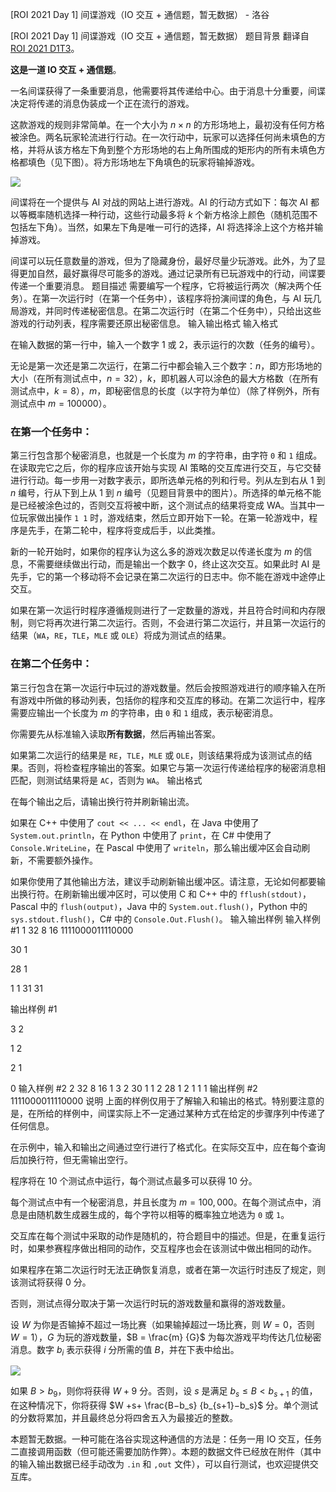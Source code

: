 



[ROI 2021 Day 1] 间谍游戏（IO 交互 + 通信题，暂无数据） - 洛谷














[ROI 2021 Day 1] 间谍游戏（IO 交互 + 通信题，暂无数据）
题目背景
翻译自 [ROI 2021 D1T3](https://neerc.ifmo.ru/school/archive/2020-2021/ru-olymp-roi-2021-day1.pdf)。

**这是一道 IO 交互 + 通信题**。

一名间谍获得了一条重要消息，他需要将其传递给中心。由于消息十分重要，间谍决定将传递的消息伪装成一个正在流行的游戏。

这款游戏的规则非常简单。在一个大小为 $n\times n$ 的方形场地上，最初没有任何方格被涂色。两名玩家轮流进行行动。在一次行动中，玩家可以选择任何尚未填色的方格，并将从该方格左下角到整个方形场地的右上角所围成的矩形内的所有未填色方格都填色（见下图）。将方形场地左下角填色的玩家将输掉游戏。

![](https://cdn.luogu.com.cn/upload/image_hosting/zrpyo21y.png)

间谍将在一个提供与 AI 对战的网站上进行游戏。AI 的行动方式如下：每次 AI 都以等概率随机选择一种行动，这些行动最多将 $k$ 个新方格涂上颜色（随机范围不包括左下角）。当然，如果左下角是唯一可行的选择，AI 将选择涂上这个方格并输掉游戏。

间谍可以玩任意数量的游戏，但为了隐藏身份，最好尽量少玩游戏。此外，为了显得更加自然，最好赢得尽可能多的游戏。通过记录所有已玩游戏中的行动，间谍要传递一个重要消息。
题目描述
需要编写一个程序，它将被运行两次（解决两个任务）。在第一次运行时（在第一个任务中），该程序将扮演间谍的角色，与 AI 玩几局游戏，并同时传递秘密信息。在第二次运行时（在第二个任务中），只给出这些游戏的行动列表，程序需要还原出秘密信息。
输入输出格式
输入格式

在输入数据的第一行中，输入一个数字 $1$ 或 $2$，表示运行的次数（任务的编号）。

无论是第一次还是第二次运行，在第二行中都会输入三个数字：$n$，即方形场地的大小（在所有测试点中，$n = 32$），$k$，即机器人可以涂色的最大方格数（在所有测试点中，$k = 8$），$m$，即秘密信息的长度（以字符为单位）（除了样例外，所有测试点中 $m = 100000$）。

### 在第一个任务中：

第三行包含那个秘密消息，也就是一个长度为 $m$ 的字符串，由字符 `0` 和 `1` 组成。在读取完它之后，你的程序应该开始与实现 AI 策略的交互库进行交互，与它交替进行行动。每一步用一对数字表示，即所选单元格的列和行号。列从左到右从 $1$ 到 $n$ 编号，行从下到上从 $1$ 到 $n$ 编号（见题目背景中的图片）。所选择的单元格不能是已经被涂色过的，否则交互将被中断，这个测试点的结果将变成 WA。当其中一位玩家做出操作 `1 1` 时，游戏结束，然后立即开始下一轮。在第一轮游戏中，程序是先手，在第二轮中，程序将变成后手，以此类推。

新的一轮开始时，如果你的程序认为这么多的游戏次数足以传递长度为 $m$ 的信息，不需要继续做出行动，而是输出一个数字 $0$，终止这次交互。如果此时 AI 是先手，它的第一个移动将不会记录在第二次运行的日志中。你不能在游戏中途停止交互。

如果在第一次运行时程序遵循规则进行了一定数量的游戏，并且符合时间和内存限制，则它将再次进行第二次运行。否则，不会进行第二次运行，并且第一次运行的结果（`WA`，`RE`，`TLE`，`MLE` 或 `OLE`）将成为测试点的结果。

### 在第二个任务中：

第三行包含在第一次运行中玩过的游戏数量。然后会按照游戏进行的顺序输入在所有游戏中所做的移动列表，包括你的程序和交互库的移动。在第二次运行中，程序需要应输出一个长度为 $m$ 的字符串，由 `0` 和 `1` 组成，表示秘密消息。

你需要先从标准输入读取**所有数据**，然后再输出答案。

如果第二次运行的结果是 `RE`，`TLE`，`MLE` 或 `OLE`，则该结果将成为该测试点的结果。否则，将检查程序输出的答案。如果它与第一次运行传递给程序的秘密消息相匹配，则测试结果将是 `AC`，否则为 `WA`。
输出格式

在每个输出之后，请输出换行符并刷新输出流。

如果在 C++ 中使用了 `cout << ... << endl`，在 Java 中使用了 `System.out.println`，在 Python 中使用了 `print`，在 C# 中使用了 `Console.WriteLine`，在 Pascal 中使用了 `writeln`，那么输出缓冲区会自动刷新，不需要额外操作。

如果你使用了其他输出方法，建议手动刷新输出缓冲区。请注意，无论如何都要输出换行符。在刷新输出缓冲区时，可以使用 C 和 C++ 中的 `fflush(stdout)`，Pascal 中的 `flush(output)`，Java 中的 `System.out.flush()`，Python 中的 `sys.stdout.flush()`，C# 中的 `Console.Out.Flush()`。
输入输出样例
输入样例 #1
1
32 8 16
1111000011110000

30 1

28 1

1 1
31 31

输出样例 #1



3 2

1 2

2 1


0
输入样例 #2
2
32 8 16
1
3 2
30 1
1 2
28 1
2 1
1 1
输出样例 #2
1111000011110000
说明
上面的样例仅用于了解输入和输出的格式。特别要注意的是，在所给的样例中，间谍实际上不一定通过某种方式在给定的步骤序列中传递了任何信息。

在示例中，输入和输出之间通过空行进行了格式化。在实际交互中，应在每个查询后加换行符，但无需输出空行。

程序将在 $10$ 个测试点中运行，每个测试点最多可以获得 $10$ 分。

每个测试点中有一个秘密消息，并且长度为 $m = 100,000$。在每个测试点中，消息是由随机数生成器生成的，每个字符以相等的概率独立地选为 `0` 或 `1`。

交互库在每个测试中采取的动作是随机的，符合题目中的描述。但是，在重复运行时，如果参赛程序做出相同的动作，交互程序也会在该测试中做出相同的动作。

如果程序在第二次运行时无法正确恢复消息，或者在第一次运行时违反了规定，则该测试将获得 $0$ 分。

否则，测试点得分取决于第一次运行时玩的游戏数量和赢得的游戏数量。

设 $W$ 为你是否输掉不超过一场比赛（如果输掉超过一场比赛，则 $W = 0$，否则 $W=1$），$G$ 为玩的游戏数量，$B = \frac{m}  {G}$ 为每次游戏平均传达几位秘密消息。数字 $b_i$ 表示获得 $i$ 分所需的值 $B$，并在下表中给出。

![](https://cdn.luogu.com.cn/upload/image_hosting/z7y5s46h.png)

如果 $B > b_9$，则你将获得 $W + 9$ 分。否则，设 $s$ 是满足 $b_s \le B < b_{s+1}$ 的值，在这种情况下，你将获得 $W +s+ \frac{B−b_s}  {b_{s+1}−b_s}$ 分。单个测试的分数将累加，并且最终总分将四舍五入为最接近的整数。

本题暂无数据。一种可能在洛谷实现这种通信的方法是：任务一用 IO 交互，任务二直接调用函数（但可能还需要加防作弊）。本题的数据文件已经放在附件（其中的输入输出数据已经手动改为 `.in` 和 `,out` 文件），可以自行测试，也欢迎提供交互库。






